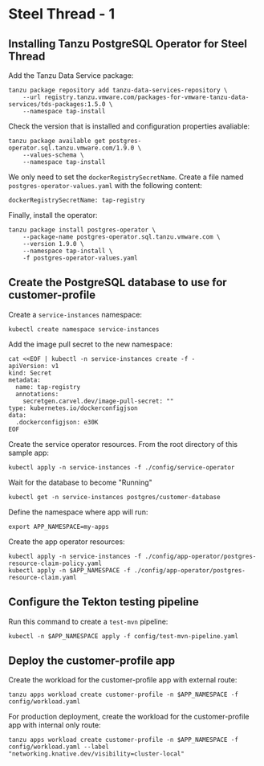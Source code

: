 # Steel Thread - 1

## Installing Tanzu PostgreSQL Operator for Steel Thread

Add the Tanzu Data Service package:

```
tanzu package repository add tanzu-data-services-repository \
    --url registry.tanzu.vmware.com/packages-for-vmware-tanzu-data-services/tds-packages:1.5.0 \
    --namespace tap-install
```

Check the version that is installed and configuration properties avaliable:

```
tanzu package available get postgres-operator.sql.tanzu.vmware.com/1.9.0 \
    --values-schema \
    --namespace tap-install
```

We only need to set the `dockerRegistrySecretName`.
Create a file named `postgres-operator-values.yaml` with the following content:

```
dockerRegistrySecretName: tap-registry
```

Finally, install the operator:

```
tanzu package install postgres-operator \
    --package-name postgres-operator.sql.tanzu.vmware.com \
    --version 1.9.0 \
    --namespace tap-install \
    -f postgres-operator-values.yaml
```

## Create the PostgreSQL database to use for customer-profile

Create a `service-instances` namespace:

```
kubectl create namespace service-instances
```

Add the image pull secret to the new namespace:

```
cat <<EOF | kubectl -n service-instances create -f -
apiVersion: v1
kind: Secret
metadata:
  name: tap-registry
  annotations:
    secretgen.carvel.dev/image-pull-secret: ""
type: kubernetes.io/dockerconfigjson
data:
  .dockerconfigjson: e30K
EOF
```

Create the service operator resources. From the root directory of this sample app:

```
kubectl apply -n service-instances -f ./config/service-operator
```

Wait for the database to become "Running"

```
kubectl get -n service-instances postgres/customer-database
```

Define the namespace where app will run:

```
export APP_NAMESPACE=my-apps
```

Create the app operator resources:

```
kubectl apply -n service-instances -f ./config/app-operator/postgres-resource-claim-policy.yaml
kubectl apply -n $APP_NAMESPACE -f ./config/app-operator/postgres-resource-claim.yaml
```

## Configure the Tekton testing pipeline

Run this command to create a `test-mvn` pipeline:

```
kubectl -n $APP_NAMESPACE apply -f config/test-mvn-pipeline.yaml
```

## Deploy the customer-profile app

Create the workload for the customer-profile app with external route:

```
tanzu apps workload create customer-profile -n $APP_NAMESPACE -f config/workload.yaml
```

For production deployment, create the workload for the customer-profile app with internal only route:

```
tanzu apps workload create customer-profile -n $APP_NAMESPACE -f config/workload.yaml --label "networking.knative.dev/visibility=cluster-local"
```
